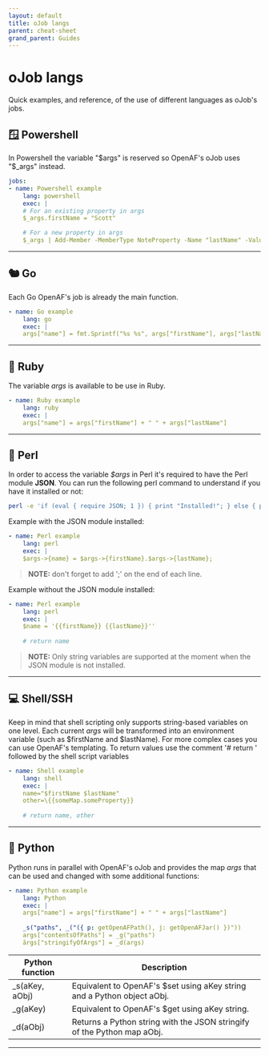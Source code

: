 ```yaml
---
layout: default
title: oJob langs
parent: cheat-sheet
grand_parent: Guides
---
```


# oJob langs

Quick examples, and reference, of the use of different languages as oJob's jobs.

## 🪟 Powershell

In Powershell the variable "$args" is reserved so OpenAF's oJob uses "$_args" instead.

```yaml
jobs:
- name: Powershell example
    lang: powershell
    exec: |
    # For an existing property in args
    $_args.firstName = "Scott"

    # For a new property in args
    $_args | Add-Member -MemberType NoteProperty -Name "lastName" -Value "Tiger"

```

---

## 🐿️ Go 

Each Go OpenAF's job is already the main function.

```yaml
- name: Go example
    lang: go
    exec: |
    args["name"] = fmt.Sprintf("%s %s", args["firstName"], args["lastName"])

```

---

## 💎 Ruby

The variable _args_ is available to be use in Ruby.

```yaml
- name: Ruby example
    lang: ruby
    exec: |
    args["name"] = args["firstName"] + " " + args["lastName"]

```

---

## 🐪 Perl

In order to access the variable _$args_ in Perl it's required to have the Perl module __JSON__. You can run the following perl command to understand if you have it installed or not:

```bash
perl -e 'if (eval { require JSON; 1 }) { print "Installed!"; } else { print "NOT installed!" };'
```

Example with the JSON module installed:

```yaml
- name: Perl example
    lang: perl
    exec: |
    $args->{name} = $args->{firstName}.$args->{lastName};

```

> **NOTE:** don't forget to add ';' on the end of each line.

Example without the JSON module installed:

```yaml
- name: Perl example
    lang: perl
    exec: |
    $name = '{{firstName}} {{lastName}}''
    
    # return name

```

> **NOTE:** Only string variables are supported at the moment when the JSON module is not installed.

---

## 💻 Shell/SSH

Keep in mind that shell scripting only supports string-based variables on one level. Each current _args_ will be transformed into an environment variable (such as $firstName and $lastName). For more complex cases you can use OpenAF's templating. To return values use the comment '# return ' followed by the shell script variables

```yaml
- name: Shell example
    lang: shell
    exec: |
    name="$firstName $lastName"
    other=\{{someMap.someProperty}}
    
    # return name, other

```

---

## 🐍 Python

Python runs in parallel with OpenAF's oJob and provides the map _args_ that can be used and changed with some additional functions:

```yaml
- name: Python example
    lang: Python
    exec: |
    args["name"] = args["firstName"] + " " + args["lastName"]
    
    _s("paths", _("({ p: getOpenAFPath(), j: getOpenAFJar() })"))
    args["contentsOfPaths"] = _g("paths")
    ãrgs["stringifyOfArgs"] = _d(args)

```

| Python function | Description |
|---|---|
| _s(aKey, aObj) | Equivalent to OpenAF's $set using aKey string and a Python object aObj. |
| _g(aKey) | Equivalent to OpenAF's $get using aKey string. |
| _d(aObj) | Returns a Python string with the JSON stringify of the Python map aObj. |

---